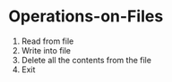 # Operations-on-Files

1. Read from file
2. Write into file
3. Delete all the contents from the file
0. Exit
